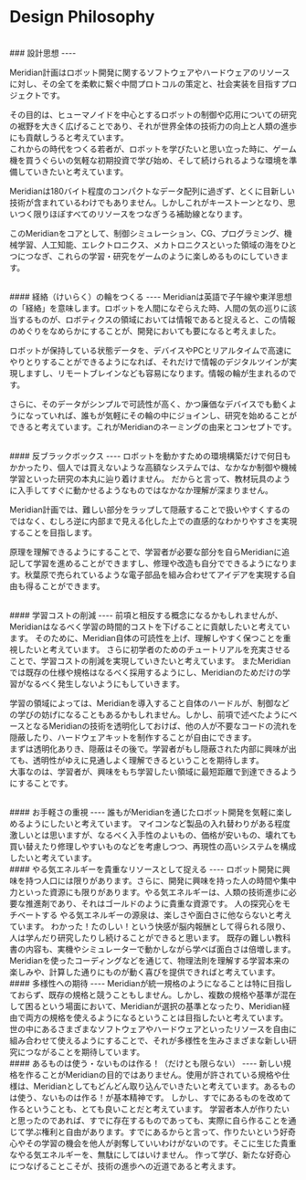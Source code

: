 # Design Philosophy
  
<br>  
### 設計思想    
----  

Meridian計画はロボット開発に関するソフトウェアやハードウェアのリソースに対し、その全てを柔軟に繋ぐ中間プロトコルの策定と、社会実装を目指すプロジェクトです。  
  
その目的は、ヒューマノイドを中心とするロボットの制御や応用についての研究の裾野を大きく広げることであり、それが世界全体の技術力の向上と人類の進歩にも貢献しうると考えています。  
これからの時代をつくる若者が、ロボットを学びたいと思い立った時に、ゲーム機を買うぐらいの気軽な初期投資で学び始め、そして続けられるような環境を準備していきたいと考えています。  

Meridianは180バイト程度のコンパクトなデータ配列に過ぎず、とくに目新しい技術が含まれているわけでもありません。しかしこれがキーストーンとなり、思いつく限りほぼすべてのリソースをつなぎうる補助線となります。  
  
このMeridianをコアとして、制御シミュレーション、CG、プログラミング、機械学習、人工知能、エレクトロニクス、メカトロニクスといった領域の海をひとつにつなぎ、これらの学習・研究をゲームのように楽しめるものにしていきます。  
    
<br>  
#### 経絡（けいらく）の輪をつくる  
----  
Meridianは英語で子午線や東洋思想の「経絡」を意味します。ロボットを人間になぞらえた時、人間の気の巡りに該当するものが、ロボティクスの領域においては情報であると捉えると、この情報のめぐりをなめらかにすることが、開発においても要になると考えました。  
  
ロボットが保持している状態データを、デバイスやPCとリアルタイムで高速にやりとりすることができるようになれば、それだけで情報のデジタルツインが実現しますし、リモートブレインなども容易になります。情報の輪が生まれるのです。  
  
さらに、そのデータがシンプルで可読性が高く、かつ廉価なデバイスでも動くようになっていれば、誰もが気軽にその輪の中にジョインし、研究を始めることができると考えています。これがMeridianのネーミングの由来とコンセプトです。 
  
<br>  
#### 反ブラックボックス  
----  
ロボットを動かすための環境構築だけで何日もかかったり、個人では買えないような高額なシステムでは、なかなか制御や機械学習といった研究の本丸に辿り着けません。  
だからと言って、教材玩具のように入手してすぐに動かせるようなものではなかなか理解が深まりません。  
  
Meridian計画では、難しい部分をラップして隠蔽することで扱いやすくするのではなく、むしろ逆に内部まで見える化した上での直感的なわかりやすさを実現することを目指します。  
  
原理を理解できるようにすることで、学習者が必要な部分を自らMeridianに追記して学習を進めることができますし、修理や改造も自分でできるようになります。秋葉原で売られているような電子部品を組み合わせてアイデアを実現する自由も得ることができます。
  
<br>  
#### 学習コストの削減  
----  
前項と相反する概念になるかもしれませんが、Meridianはなるべく学習の時間的コストを下げることに貢献したいと考えています。  
そのために、Meridian自体の可読性を上げ、理解しやすく保つことを重視したいと考えています。  
さらに初学者のためのチュートリアルを充実させることで、学習コストの削減を実現していきたいと考えています。  
またMeridianでは既存の仕様や規格はなるべく採用するようにし、Meridianのためだけの学習がなるべく発生しないようにもしていきます。  
  
学習の領域によっては、Meridianを導入すること自体のハードルが、制御などの学びの妨げになることもあるかもしれません。しかし、前項で述べたようにベースとなるMeridianの技術を透明化しておけば、他の人が不要なコードの流れを隠蔽したり、ハードウェアキットを制作することが自由にできます。  
まずは透明化ありき、隠蔽はその後で。学習者がもし隠蔽された内部に興味が出ても、透明性がゆえに見通しよく理解できるということを期待します。  
大事なのは、学習者が、興味をもち学習したい領域に最短距離で到達できるようにすることです。  
  
<br>  
#### お手軽さの重視  
----  
誰もがMeridianを通じたロボット開発を気軽に楽しめるようにしたいと考えています。  
マイコンなど製品の入れ替わりがある程度激しいとは思いますが、なるべく入手性のよいもの、価格が安いもの、壊れても買い替えたり修理しやすいものなどを考慮しつつ、再現性の高いシステムを構成したいと考えています。  
  
<br>  
#### やる気エネルギーを貴重なリソースとして捉える  
----  
ロボット開発に興味を持つ人口には限りがあります。さらに、開発に興味を持った人の時間や集中力といった資源にも限りがあります。やる気エネルギーは、人類の技術進歩に必要な推進剤であり、それはゴールドのように貴重な資源です。  
人の探究心をモチベートする やる気エネルギーの源泉は、楽しさや面白さに他ならないと考えています。  
わかった！たのしい！という快感が脳内報酬として得られる限り、人は学んだり研究したりし続けることができると思います。  
既存の難しい教科書の内容も、実機やシミュレーターで動かしながら学べば面白さは倍増します。  
Meridianを使ったコーディングなどを通じて、物理法則を理解する学習本来の楽しみや、計算した通りにものが動く喜びを提供できればと考えています。  
  
<br>  
#### 多様性への期待  
----  
Meridianが統一規格のようになることは特に目指しておらず、既存の規格と競うこともしません。しかし、複数の規格や基準が混在して困るという場面において、Meridianが選択の基準となったり、Meridian経由で両方の規格を使えるようになるということは目指したいと考えています。  
世の中にあるさまざまなソフトウェアやハードウェアといったリソースを自由に組み合わせて使えるようにすることで、それが多様性を生みさまざまな新しい研究につながることを期待しています。　 
  
  
<br>  
#### あるものは使う・ないものは作る！（だけとも限らない）    
----  
新しい規格を作ることがMeridianの目的ではありません。使用が許されている規格や仕様は、Meridianとしてもどんどん取り込んでいきたいと考えています。あるものは使う、ないものは作る！が基本精神です。  
しかし、すでにあるものを改めて作るということも、とても良いことだと考えています。  
学習者本人が作りたいと思ったのであれば、すでに存在するものであっても、実際に自ら作ることを通じて学ぶ権利と自由があります。すでにあるからと言って、作りたいという好奇心やその学習の機会を他人が剥奪していいわけがないのです。そこに生じた貴重なやる気エネルギーを、無駄にしてはいけません。  
作って学び、新たな好奇心につなげることこそが、技術の進歩への近道であると考えます。  
